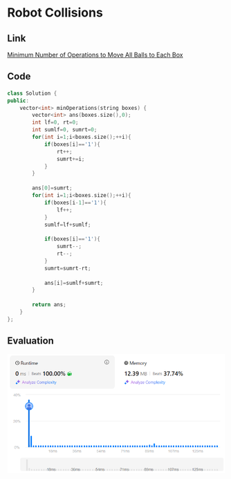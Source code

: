 # Robot Collisions
## Link
[Minimum Number of Operations to Move All Balls to Each Box](https://leetcode.com/problems/minimum-number-of-operations-to-move-all-balls-to-each-box/description/)

## Code
```cpp
class Solution {
public:
    vector<int> minOperations(string boxes) {
        vector<int> ans(boxes.size(),0);
        int lf=0, rt=0;
        int sumlf=0, sumrt=0;
        for(int i=1;i<boxes.size();++i){
            if(boxes[i]=='1'){
                rt++;
                sumrt+=i;
            }
        }

        ans[0]=sumrt;
        for(int i=1;i<boxes.size();++i){
            if(boxes[i-1]=='1'){
                lf++;
            }
            sumlf=lf+sumlf;

            if(boxes[i]=='1'){
                sumrt--;
                rt--;
            }
            sumrt=sumrt-rt;

            ans[i]=sumlf+sumrt;
        }

        return ans;
    }
};
```

## Evaluation
![Minimum Number of Operations to Move All Balls to Each Box](./24.png)